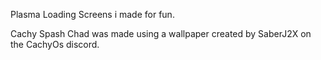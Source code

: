 Plasma Loading Screens i made for fun.

Cachy Spash Chad was made using a wallpaper created by SaberJ2X on the CachyOs discord.
